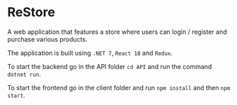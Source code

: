 # ReStore

A web application that features a store where users can login / register and purchase various products.

The application is built using ```.NET 7```, ```React 18``` and ```Redux```.

To start the backend go in the API folder ```cd API``` and run the command ```dotnet run```.

To start the frontend go in the client folder and run ```npm install``` and then ```npm start```.
